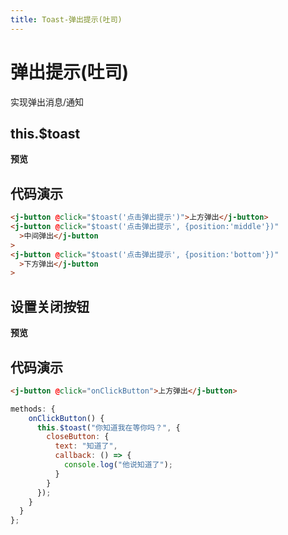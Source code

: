 ```yaml
---
title: Toast-弹出提示(吐司)
---
```


# 弹出提示(吐司)

实现弹出消息/通知

## this.\$toast

**预览**

<ClientOnly>
<toast-demos></toast-demos>
</ClientOnly>

## 代码演示

```html
<j-button @click="$toast('点击弹出提示')">上方弹出</j-button>
<j-button @click="$toast('点击弹出提示', {position:'middle'})"
  >中间弹出</j-button
>
<j-button @click="$toast('点击弹出提示', {position:'bottom'})"
  >下方弹出</j-button
>
```

## 设置关闭按钮

**预览**

<ClientOnly>
<toast-close-demos></toast-close-demos>
</ClientOnly>

## 代码演示

```html
<j-button @click="onClickButton">上方弹出</j-button>
```

```js
methods: {
    onClickButton() {
      this.$toast("你知道我在等你吗？", {
        closeButton: {
          text: "知道了",
          callback: () => {
            console.log("他说知道了");
          }
        }
      });
    }
  }
};
```
